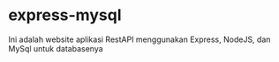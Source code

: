 # express-mysql

Ini adalah website aplikasi RestAPI menggunakan Express, NodeJS, dan MySql untuk databasenya
